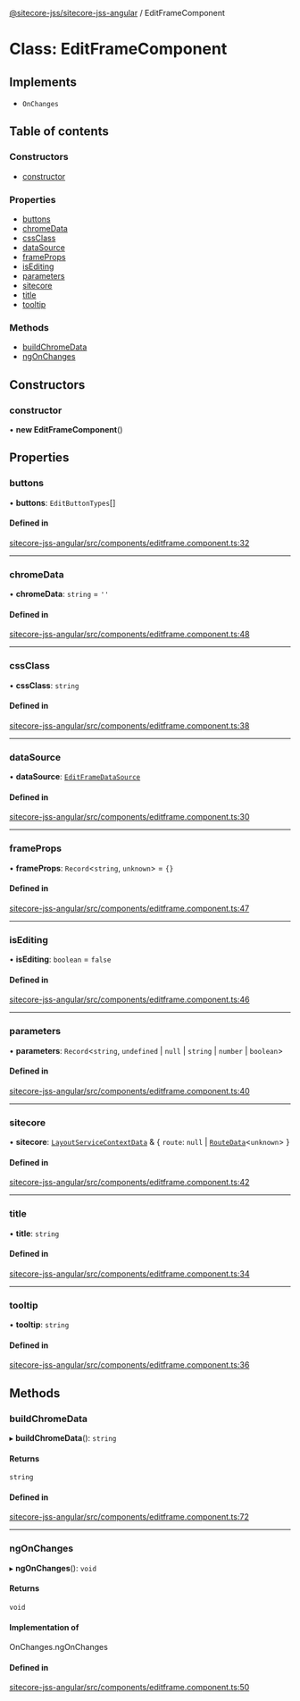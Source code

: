 [@sitecore-jss/sitecore-jss-angular](../README.md) / EditFrameComponent

# Class: EditFrameComponent

## Implements

- `OnChanges`

## Table of contents

### Constructors

- [constructor](EditFrameComponent.md#constructor)

### Properties

- [buttons](EditFrameComponent.md#buttons)
- [chromeData](EditFrameComponent.md#chromedata)
- [cssClass](EditFrameComponent.md#cssclass)
- [dataSource](EditFrameComponent.md#datasource)
- [frameProps](EditFrameComponent.md#frameprops)
- [isEditing](EditFrameComponent.md#isediting)
- [parameters](EditFrameComponent.md#parameters)
- [sitecore](EditFrameComponent.md#sitecore)
- [title](EditFrameComponent.md#title)
- [tooltip](EditFrameComponent.md#tooltip)

### Methods

- [buildChromeData](EditFrameComponent.md#buildchromedata)
- [ngOnChanges](EditFrameComponent.md#ngonchanges)

## Constructors

### constructor

• **new EditFrameComponent**()

## Properties

### buttons

• **buttons**: `EditButtonTypes`[]

#### Defined in

[sitecore-jss-angular/src/components/editframe.component.ts:32](https://github.com/Sitecore/jss/blob/6aed76ced/packages/sitecore-jss-angular/src/components/editframe.component.ts#L32)

___

### chromeData

• **chromeData**: `string` = `''`

#### Defined in

[sitecore-jss-angular/src/components/editframe.component.ts:48](https://github.com/Sitecore/jss/blob/6aed76ced/packages/sitecore-jss-angular/src/components/editframe.component.ts#L48)

___

### cssClass

• **cssClass**: `string`

#### Defined in

[sitecore-jss-angular/src/components/editframe.component.ts:38](https://github.com/Sitecore/jss/blob/6aed76ced/packages/sitecore-jss-angular/src/components/editframe.component.ts#L38)

___

### dataSource

• **dataSource**: [`EditFrameDataSource`](../README.md#editframedatasource)

#### Defined in

[sitecore-jss-angular/src/components/editframe.component.ts:30](https://github.com/Sitecore/jss/blob/6aed76ced/packages/sitecore-jss-angular/src/components/editframe.component.ts#L30)

___

### frameProps

• **frameProps**: `Record`<`string`, `unknown`\> = `{}`

#### Defined in

[sitecore-jss-angular/src/components/editframe.component.ts:47](https://github.com/Sitecore/jss/blob/6aed76ced/packages/sitecore-jss-angular/src/components/editframe.component.ts#L47)

___

### isEditing

• **isEditing**: `boolean` = `false`

#### Defined in

[sitecore-jss-angular/src/components/editframe.component.ts:46](https://github.com/Sitecore/jss/blob/6aed76ced/packages/sitecore-jss-angular/src/components/editframe.component.ts#L46)

___

### parameters

• **parameters**: `Record`<`string`, `undefined` \| ``null`` \| `string` \| `number` \| `boolean`\>

#### Defined in

[sitecore-jss-angular/src/components/editframe.component.ts:40](https://github.com/Sitecore/jss/blob/6aed76ced/packages/sitecore-jss-angular/src/components/editframe.component.ts#L40)

___

### sitecore

• **sitecore**: [`LayoutServiceContextData`](../interfaces/LayoutServiceContextData.md) & { `route`: ``null`` \| [`RouteData`](../interfaces/RouteData.md)<`unknown`\>  }

#### Defined in

[sitecore-jss-angular/src/components/editframe.component.ts:42](https://github.com/Sitecore/jss/blob/6aed76ced/packages/sitecore-jss-angular/src/components/editframe.component.ts#L42)

___

### title

• **title**: `string`

#### Defined in

[sitecore-jss-angular/src/components/editframe.component.ts:34](https://github.com/Sitecore/jss/blob/6aed76ced/packages/sitecore-jss-angular/src/components/editframe.component.ts#L34)

___

### tooltip

• **tooltip**: `string`

#### Defined in

[sitecore-jss-angular/src/components/editframe.component.ts:36](https://github.com/Sitecore/jss/blob/6aed76ced/packages/sitecore-jss-angular/src/components/editframe.component.ts#L36)

## Methods

### buildChromeData

▸ **buildChromeData**(): `string`

#### Returns

`string`

#### Defined in

[sitecore-jss-angular/src/components/editframe.component.ts:72](https://github.com/Sitecore/jss/blob/6aed76ced/packages/sitecore-jss-angular/src/components/editframe.component.ts#L72)

___

### ngOnChanges

▸ **ngOnChanges**(): `void`

#### Returns

`void`

#### Implementation of

OnChanges.ngOnChanges

#### Defined in

[sitecore-jss-angular/src/components/editframe.component.ts:50](https://github.com/Sitecore/jss/blob/6aed76ced/packages/sitecore-jss-angular/src/components/editframe.component.ts#L50)
